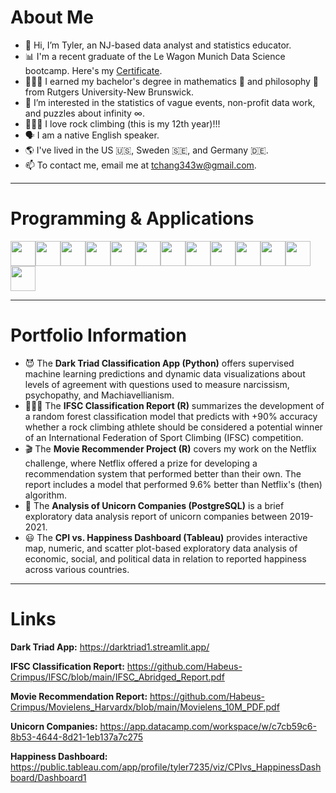 # About Me

* 👋 Hi, I’m Tyler, an NJ-based data analyst and statistics educator.
* 📊 I'm a recent graduate of the Le Wagon Munich Data Science bootcamp. Here's my [Certificate](https://kitt.lewagon.com/schoolings/28904/public_diploma?token=b6a7b5017047253482d04c05baf61cc0a4a222a1aaf2258cb46762dad76bef47).
* 👨🏻‍🎓 I earned my bachelor's degree in mathematics 🧮 and philosophy 🤔 from Rutgers University-New Brunswick.
* 👀 I’m interested in the statistics of vague events, non-profit data work, and puzzles about infinity ∞.
* 🧗🏻‍♂️ I love rock climbing (this is my 12th year)!!!
* 🗣️ I am a native English speaker.
* 🌎 I've lived in the US 🇺🇸, Sweden 🇸🇪, and Germany 🇩🇪.
* 📫 To contact me, email me at tchang343w@gmail.com.

___
# Programming & Applications

<img height=40 src="https://cdn.jsdelivr.net/gh/devicons/devicon/icons/python/python-original.svg"/><img height=40
src="https://cdn.jsdelivr.net/gh/devicons/devicon/icons/pandas/pandas-original-wordmark.svg"/><img height=40
src="https://cdn.jsdelivr.net/gh/devicons/devicon/icons/numpy/numpy-original.svg"/><img height=40 src="https://cdn.jsdelivr.net/gh/devicons/devicon/icons/git/git-plain.svg"/><img height=40 
src="https://cdn.jsdelivr.net/gh/devicons/devicon/icons/r/r-original.svg"/><img height=40                                                   src="https://cdn.jsdelivr.net/gh/devicons/devicon/icons/postgresql/postgresql-original-wordmark.svg"/><img height=40
src="https://cdn.jsdelivr.net/gh/devicons/devicon/icons/fastapi/fastapi-original.svg"/><img height=40
src="https://cdn.jsdelivr.net/gh/devicons/devicon/icons/sqlite/sqlite-original.svg"/><img height=40
src="https://cdn.jsdelivr.net/gh/devicons/devicon/icons/docker/docker-original.svg"/><img height=40
src="https://cdn.jsdelivr.net/gh/devicons/devicon/icons/jupyter/jupyter-original-wordmark.svg"/><img height=40
src="https://cdn.jsdelivr.net/gh/devicons/devicon/icons/markdown/markdown-original.svg"/><img height=40
src="https://cdn.jsdelivr.net/gh/devicons/devicon/icons/github/github-original.svg"/><img height=40
src="https://cdn.jsdelivr.net/gh/devicons/devicon/icons/googlecloud/googlecloud-original.svg"/><img height=40
/>

---

# Portfolio Information

* 😈 The **Dark Triad Classification App (Python)** offers supervised machine learning predictions and dynamic data visualizations about levels of agreement with questions used to measure narcissism, psychopathy, and Machiavellianism. 
* 🧗🏻‍♂️ The **IFSC Classification Report (R)** summarizes the development of a random forest classification model that predicts with +90% accuracy whether a rock climbing athlete should be considered a potential winner of an International Federation of Sport Climbing (IFSC) competition.
* 🎬 The **Movie Recommender Project (R)** covers my work on the Netflix challenge, where Netflix offered a prize for developing a recommendation system that performed better than their own. The report includes a model that performed 9.6% better than Netflix's (then) algorithm.
* 🦄 The **Analysis of Unicorn Companies (PostgreSQL)** is a brief exploratory data analysis report of unicorn companies between 2019-2021.
* 😃 The **CPI vs. Happiness Dashboard (Tableau)** provides interactive map, numeric, and scatter plot-based exploratory data analysis of economic, social, and political data in relation to reported happiness across various countries.

___
# Links

**Dark Triad App:** https://darktriad1.streamlit.app/

**IFSC Classification Report:** https://github.com/Habeus-Crimpus/IFSC/blob/main/IFSC_Abridged_Report.pdf

**Movie Recommendation Report:** https://github.com/Habeus-Crimpus/Movielens_Harvardx/blob/main/Movielens_10M_PDF.pdf

**Unicorn Companies:** https://app.datacamp.com/workspace/w/c7cb59c6-8b53-4644-8d21-1eb137a7c275

**Happiness Dashboard:** https://public.tableau.com/app/profile/tyler7235/viz/CPIvs_HappinessDashboard/Dashboard1

